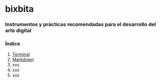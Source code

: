 # bixbita

### Instrumentos y prácticas recomendadas para el desarrollo del arte digital


### Índice

1. [Terminal](./terminal.md)
2. [Markdown](./markdown.md)
3. xxx
4. xxx
5. xxx